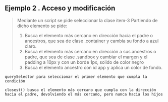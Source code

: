 ## Ejemplo 2 . Acceso y modificación 

> Mediante un script se pide seleccionar la clase  item-3
>  Partiendo de dicho elemento se pide:
>   1. Busca el elemento más cercano en dirección hacia el padre o ancestros,  que sea de clase .container y cambia su fondo a azul claro.
>   2. Busca el elemento  más cercano en dirección a sus ancestros o padre, que sea de clase .sandbox y cambiar el margen y el padding a 10px y con un borde 1px, solido de color negro
>   3. Busca el elemento ancestro con id app y aplica un color de fondo.

``` querySelector para seleccionar el primer elemento que cumpla la condición ```

  ```closest() busca el elemento más cercano que cumpla con la dirección hacia el padre, devolviendo el más cercano, pero nunca hacia los hijos ```



